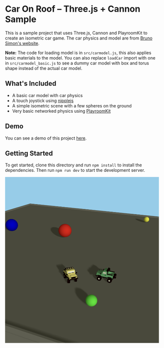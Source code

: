 # Car On Roof – Three.js + Cannon Sample

This is a sample project that uses Three.js, Cannon and PlayroomKit to create an isometric car game. The car physics and model are from [Bruno Simon's website](https://bruno-simon.com/).

**Note:** The code for loading model is in `src/carmodel.js`, this also applies basic materials to the model. You can also replace `loadCar` import with one in `src/carmodel_basic.js` to see a dummy car model with box and torus shape instead of the actual car model.

## What's Included

- A basic car model with car physics
- A touch joystick using [nipplejs](https://yoannmoi.net/nipplejs/)
- A simple isometric scene with a few spheres on the ground
- Very basic networked physics using [PlayroomKit](https://docs.joinplayroom.com)
## Demo

You can see a demo of this project [here](https://carsonroof.joinplayroom.com).

## Getting Started

To get started, clone this directory and run `npm install` to install the dependencies.
Then run `npm run dev` to start the development server.

![Screenshot of the game](./screenshot.png)
